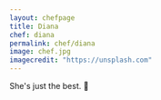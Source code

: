 ```yaml
---
layout: chefpage
title: Diana
chef: diana
permalink: chef/diana
image: chef.jpg
imagecredit: "https://unsplash.com"
---
```

She's just the best. 🍪